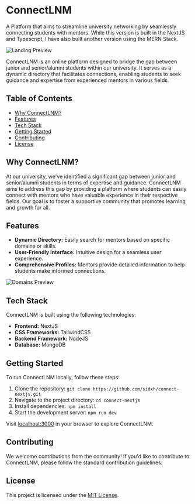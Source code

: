 # ConnectLNM
A Platform that aims to streamline university networking by seamlessly connecting students with mentors. While this version is built in the NextJS and Typescript, I have also built another version using the MERN Stack.

![Landing Preview](https://i.postimg.cc/tJ2my26y/connectlnm.png)

ConnectLNM is an online platform designed to bridge the gap between junior and senior/alumni students within our university. It serves as a dynamic directory that facilitates connections, enabling students to seek guidance and expertise from experienced mentors in various fields.

## Table of Contents
- [Why ConnectLNM?](#why-connectlnm)
- [Features](#features)
- [Tech Stack](#tech-stack)
- [Getting Started](#getting-started)
- [Contributing](#contributing)
- [License](#license)

## Why ConnectLNM?

At our university, we've identified a significant gap between junior and senior/alumni students in terms of expertise and guidance. ConnectLNM aims to address this gap by providing a platform where students can easily connect with mentors who have valuable experience in their respective fields. Our goal is to foster a supportive community that promotes learning and growth for all.

## Features

- **Dynamic Directory:** Easily search for mentors based on specific domains or skills.
- **User-Friendly Interface:** Intuitive design for a seamless user experience.
- **Comprehensive Profiles:** Mentors provide detailed information to help students make informed connections.

![Domains Preview](https://i.postimg.cc/C51Z1s5S/image-2023-11-14-02-02-19.png)

## Tech Stack

ConnectLNM is built using the following technologies:

- **Frontend:** NextJS
- **CSS Frameworks:** TailwindCSS
- **Backend Framework:** NodeJS
- **Database:** MongoDB

## Getting Started

To run ConnectLNM locally, follow these steps:

1. Clone the repository: `git clone https://github.com/sidxh/connect-nextjs.git`
2. Navigate to the project directory: `cd connect-nextjs`
3. Install dependencies: `npm install`
4. Start the development server: `npm run dev`

Visit [localhost:3000](http://localhost:3000) in your browser to explore ConnectLNM.

## Contributing

We welcome contributions from the community! If you'd like to contribute to ConnectLNM, please follow the standard contribution guidelines.

## License

This project is licensed under the [MIT License](LICENSE).

